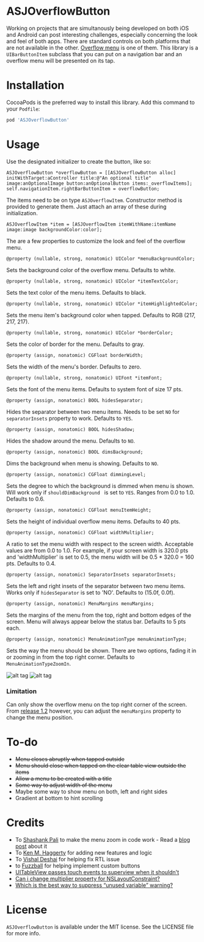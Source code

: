 # ASJOverflowButton

Working on projects that are simultanously being developed on both iOS and Android can post interesting challenges, especially concerning the look and feel of both apps. There are standard controls on both platforms that are not available in the other. [Overflow menu](https://developer.android.com/design/patterns/actionbar.html) is one of them. This library is a `UIBarButtonItem` subclass that you can put on a navigation bar and an overflow menu will be presented on its tap.

# Installation

CocoaPods is the preferred way to install this library. Add this command to your `Podfile`:

```ruby
pod 'ASJOverflowButton'
```

# Usage

Use the designated initializer to create the button, like so:

```objc
ASJOverflowButton *overflowButton = [[ASJOverflowButton alloc] initWithTarget:aController title:@"An optional title" image:anOptionalImage button:anOptionalButton items:_overflowItems];
self.navigationItem.rightBarButtonItem = overflowButton;
```

The items need to be on type `ASJOverflowItem`. Constructor method is provided to generate them. Just attach an array of these during initialization.

```objc
ASJOverflowItem *item = [ASJOverflowItem itemWithName:itemName image:image backgroundColor:color];
```

The are a few properties to customize the look and feel of the overflow menu.

```objc
@property (nullable, strong, nonatomic) UIColor *menuBackgroundColor;
```
Sets the background color of the overflow menu. Defaults to white.

```objc
@property (nullable, strong, nonatomic) UIColor *itemTextColor;
```
Sets the text color of the menu items. Defaults to black.

```objc
@property (nullable, strong, nonatomic) UIColor *itemHighlightedColor;
```
Sets the menu item's background color when tapped. Defaults to RGB (217, 217, 217).

```objc
@property (nullable, strong, nonatomic) UIColor *borderColor;
```
Sets the color of border for the menu. Defaults to gray.

```objc
@property (assign, nonatomic) CGFloat borderWidth;
```
Sets the width of the menu's border. Defaults to zero.

```objc
@property (nullable, strong, nonatomic) UIFont *itemFont;
```
Sets the font of the menu items. Defaults to system font of size 17 pts.

```objc
@property (assign, nonatomic) BOOL hidesSeparator;
```
Hides the separator between two menu items. Needs to be set `NO` for `separatorInsets` property to work. Defaults to `YES`.

```objc
@property (assign, nonatomic) BOOL hidesShadow;
```
Hides the shadow around the menu. Defaults to `NO`.

```objc
@property (assign, nonatomic) BOOL dimsBackground;
```
Dims the background when menu is showing. Defaults to `NO`.

```objc
@property (assign, nonatomic) CGFloat dimmingLevel;
```
Sets the degree to which the background is dimmed when menu is shown. Will work only if `shouldDimBackground ` is set to `YES`. Ranges from 0.0 to 1.0. Defaults to 0.6.

```objc
@property (assign, nonatomic) CGFloat menuItemHeight;
```
Sets the height of individual overflow menu items. Defaults to 40 pts.

```objc
@property (assign, nonatomic) CGFloat widthMultiplier;
```
A ratio to set the menu width with respect to the screen width. Acceptable values are from 0.0 to 1.0. For example, if your screen width is 320.0 pts and 'widthMultiplier' is set to 0.5, the menu width will be 0.5 * 320.0 = 160 pts. Defaults to 0.4.

```objc
@property (assign, nonatomic) SeparatorInsets separatorInsets;
```
Sets the left and right insets of the separator between two menu items. Works only if `hidesSeparator` is set to 'NO'. Defaults to (15.0f, 0.0f).

```objc
@property (assign, nonatomic) MenuMargins menuMargins;
```
Sets the margins of the menu from the top, right and bottom edges of the screen. Menu will always appear below the status bar. Defaults to 5 pts each.

```objc
@property (assign, nonatomic) MenuAnimationType menuAnimationType;
```
Sets the way the menu should be shown. There are two options, fading it in or zooming in from the top right corner. Defaults to `MenuAnimationTypeZoomIn`.

![alt tag](Images/Normal.png)
![alt tag](Images/Dimmed.png)

### Limitation

Can only show the overflow menu on the top right corner of the screen. From [release 1.2](https://github.com/sudeepjaiswal/ASJOverflowButton/releases/tag/1.2) however, you can adjust the `menuMargins` property to change the menu position.

# To-do

- ~~Menu closes abruptly when tapped outside~~
- ~~Menu should close when tapped on the clear table view outside the items~~
- ~~Allow a menu to be created with a title~~
- ~~Some way to adjust width of the menu~~
- Maybe some way to show menu on both, left and right sides
- Gradient at bottom to hint scrolling

# Credits

- To [Shashank Pali](https://github.com/shashankpali) to make the menu zoom in code work - Read a [blog post](http://shashankpali.weebly.com/posts/scale-view-from-anywhere-cgaffinetransform) about it
- To [Ken M. Haggerty](https://github.com/kenmhaggerty) for adding new features and logic
- To [Vishal Deshai](https://github.com/vishaldeshai) for helping fix RTL issue
- to [Fuzzball](https://github.com/fuzzball1980) for helping implement custom buttons
- [UITableView passes touch events to superview when it shouldn't](http://stackoverflow.com/questions/11570160/uitableview-passes-touch-events-to-superview-when-it-shouldnt)
- [Can i change multiplier property for NSLayoutConstraint?](http://stackoverflow.com/questions/19593641/can-i-change-multiplier-property-for-nslayoutconstraint#comment54574185_27831003)
- [Which is the best way to suppress “unused variable” warning?](http://stackoverflow.com/questions/17622237/which-is-the-best-way-to-suppress-unused-variable-warning)

# License

`ASJOverflowButton` is available under the MIT license. See the LICENSE file for more info.
